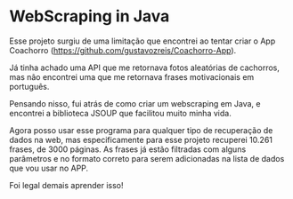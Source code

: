 # WebScraping in Java

Esse projeto surgiu de uma limitação que encontrei ao tentar criar o App Coachorro (https://github.com/gustavozreis/Coachorro-App).

Já tinha achado uma API que me retornava fotos aleatórias de cachorros, mas não encontrei uma que me retornava frases motivacionais em português.

Pensando nisso, fui atrás de como criar um webscraping em Java, e encontrei a biblioteca JSOUP que facilitou muito minha vida.

Agora posso usar esse programa para qualquer tipo de recuperação de dados na web, mas especificamente para esse projeto recuperei 10.261 frases, de 3000 páginas. 
As frases já estão filtradas com alguns parâmetros e no formato correto para serem adicionadas na lista de dados que vou usar no APP.

Foi legal demais aprender isso!